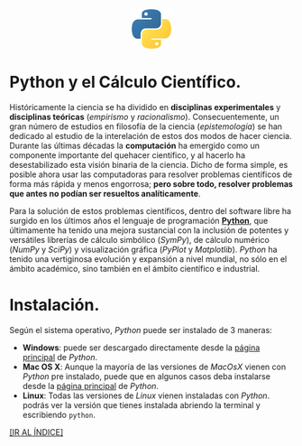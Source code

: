 <div align = "center">
    <img src = "imagenes/logo_python.jpeg" />
</div>

# Python y el Cálculo Científico.

Históricamente la ciencia se ha dividido en **disciplinas experimentales** y **disciplinas teóricas** (*empirismo* y *racionalismo*). Consecuentemente, un gran número de estudios en filosofía de la ciencia (*epistemología*) se han dedicado al estudio de la interelación de estos dos modos de hacer ciencia. Durante las últimas décadas la **computación** ha emergido como un componente importante del quehacer científico, y al hacerlo ha desestabilizado esta visión binaria de la ciencia. Dicho de forma simple, es posible ahora usar las computadoras para resolver problemas científicos de forma más rápida y menos engorrosa; **pero sobre todo, resolver problemas que antes no podían ser resueltos analíticamente**.

Para la solución de estos problemas científicos, dentro del software libre ha surgido en los últimos años el lenguaje de programación [**Python**](https://www.python.org), que últimamente ha tenido una mejora sustancial con la inclusión de potentes y versátiles librerías de cálculo simbólico (*SymPy*), de cálculo numérico (*NumPy* y *SciPy*) y visualización gráfica (*PyPlot* y *Matplotlib*). *Python* ha tenido una vertiginosa evolución y expansión a nivel mundial, no sólo en el ámbito académico, sino también en el ámbito científico e industrial.

# Instalación.

Según el sistema operativo, *Python* puede ser instalado de 3 maneras:
* **Windows**: puede ser descargado directamente desde la [página principal](https://www.python.org/downloads/windows/) de *Python*.
* **Mac OS X**: Aunque la mayoría de las versiones de *MacOsX* vienen con *Python* pre instalado, puede que en algunos casos deba instalarse desde la [página principal](https://www.python.org/downloads/mac-osx/) de *Python*. 
* **Linux**: Todas las versiones de *Linux* vienen instaladas con *Python*. podrás ver la versión que tienes instalada abriendo la terminal y escribiendo `python`.

<a href = "README.md">[IR AL ÍNDICE]</a>